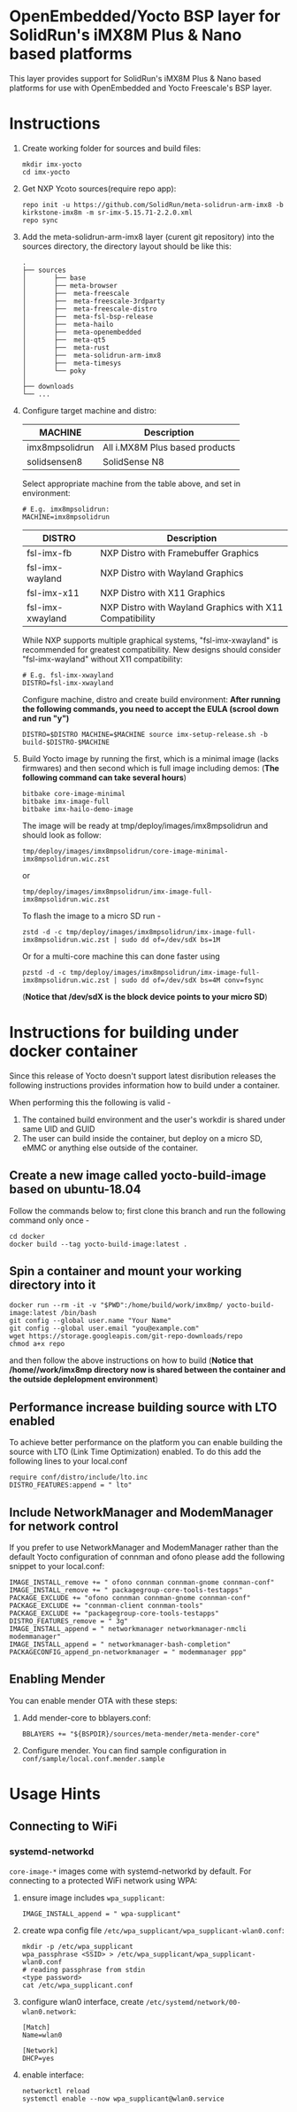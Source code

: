 OpenEmbedded/Yocto BSP layer for SolidRun's iMX8M Plus & Nano based platforms
================================================================

This layer provides support for SolidRun's iMX8M Plus & Nano based platforms for
use with OpenEmbedded and Yocto Freescale's BSP layer.


# Instructions
1. Create working folder for sources and build files:

       mkdir imx-yocto
       cd imx-yocto

2. Get NXP Ycoto sources(require repo app):

       repo init -u https://github.com/SolidRun/meta-solidrun-arm-imx8 -b kirkstone-imx8m -m sr-imx-5.15.71-2.2.0.xml
       repo sync

3. Add the meta-solidrun-arm-imx8 layer (curent git repository) into the sources directory, the directory layout should be like this:

       .
       ├── sources
       │       ├── base
       │       ├── meta-browser
       │       ├──  meta-freescale
       │       ├──  meta-freescale-3rdparty
       │       ├──  meta-freescale-distro
       │       ├──  meta-fsl-bsp-release
       │       ├──  meta-hailo
       │       ├──  meta-openembedded
       │       ├──  meta-qt5
       │       ├──  meta-rust
       │       ├──  meta-solidrun-arm-imx8
       │       ├──  meta-timesys
       │       └── poky
       │
       ├── downloads
       └── ...

4. Configure target machine and distro:

   | MACHINE        | Description                    |
   | -------------- | ------------------------------ |
   | imx8mpsolidrun | All i.MX8M Plus based products |
   | solidsensen8   | SolidSense N8                  |

   Select appropriate machine from the table above, and set in environment:

       # E.g. imx8mpsolidrun:
       MACHINE=imx8mpsolidrun

   | DISTRO           | Description                                             |
   | ---------------- | ------------------------------------------------------- |
   | fsl-imx-fb       | NXP Distro with Framebuffer Graphics                    |
   | fsl-imx-wayland  | NXP Distro with Wayland Graphics                        |
   | fsl-imx-x11      | NXP Distro with X11 Graphics                            |
   | fsl-imx-xwayland | NXP Distro with Wayland Graphics with X11 Compatibility |

   While NXP supports multiple graphical systems, "fsl-imx-xwayland" is recommended for greatest compatibility.
   New designs should consider "fsl-imx-wayland" without X11 compatibility:

       # E.g. fsl-imx-xwayland
       DISTRO=fsl-imx-xwayland

   Configure machine, distro and create build environment:
   **After running the following commands, you need to accept the EULA (scrool down and run "y")**

       DISTRO=$DISTRO MACHINE=$MACHINE source imx-setup-release.sh -b build-$DISTRO-$MACHINE

5. Build Yocto image by running the first, which is a minimal image (lacks firmwares) and then second which is full image including demos:
(**The following command can take several hours**)

       bitbake core-image-minimal
       bitbake imx-image-full
       bitbake imx-hailo-demo-image

   The image will be ready at tmp/deploy/images/imx8mpsolidrun and should look as follow:

       tmp/deploy/images/imx8mpsolidrun/core-image-minimal-imx8mpsolidrun.wic.zst

   or

       tmp/deploy/images/imx8mpsolidrun/imx-image-full-imx8mpsolidrun.wic.zst

   To flash the image to a micro SD run -

       zstd -d -c tmp/deploy/images/imx8mpsolidrun/imx-image-full-imx8mpsolidrun.wic.zst | sudo dd of=/dev/sdX bs=1M

   Or for a multi-core machine this can done faster using

       pzstd -d -c tmp/deploy/images/imx8mpsolidrun/imx-image-full-imx8mpsolidrun.wic.zst | sudo dd of=/dev/sdX bs=4M conv=fsync

   (**Notice that /dev/sdX is the block device points to your micro SD**)


# Instructions for building under docker container
Since this release of Yocto doesn't support latest disribution releases the following
instructions provides information how to build under a container.

When performing this the following is valid -
1. The contained build environment and the user's workdir is shared under same UID and GUID
2. The user can build inside the container, but deploy on a micro SD, eMMC or anything else outside of the container.

## Create a new image called yocto-build-image based on ubuntu-18.04

Follow the commands below to; first clone this branch and run the following command only once -

    cd docker
    docker build --tag yocto-build-image:latest .

## Spin a container and mount your working directory into it

    docker run --rm -it -v "$PWD":/home/build/work/imx8mp/ yocto-build-image:latest /bin/bash
    git config --global user.name "Your Name"
    git config --global user.email "you@example.com"
    wget https://storage.googleapis.com/git-repo-downloads/repo
    chmod a+x repo

and then follow the above instructions on how to build (**Notice that /home/<username>/work/imx8mp directory now is shared between the container and the outside deplelopment environment**)

## Performance increase building source with LTO enabled

To achieve better performance on the platform you can enable building the source with LTO (Link Time Optimization) enabled. To do this add the following lines to your local.conf

    require conf/distro/include/lto.inc
    DISTRO_FEATURES:append = " lto"

## Include NetworkManager and ModemManager for network control
If you prefer to use NetworkManager and ModemManager rather than the default Yocto configuration of connman and ofono please add the following snippet to your local.conf:

    IMAGE_INSTALL_remove += " ofono connman connman-gnome connman-conf"
    IMAGE_INSTALL_remove += " packagegroup-core-tools-testapps"
    PACKAGE_EXCLUDE += "ofono connman connman-gnome connman-conf"
    PACKAGE_EXCLUDE += "connman-client connman-tools"
    PACKAGE_EXCLUDE += "packagegroup-core-tools-testapps"
    DISTRO_FEATURES_remove = " 3g"
    IMAGE_INSTALL_append = " networkmanager networkmanager-nmcli modemmanager"
    IMAGE_INSTALL_append = " networkmanager-bash-completion"
    PACKAGECONFIG_append_pn-networkmanager = " modemmanager ppp"

## Enabling Mender

You can enable mender OTA with these steps:

1. Add mender-core to bblayers.conf:

       BBLAYERS += "${BSPDIR}/sources/meta-mender/meta-mender-core"

2. Configure mender. You can find sample configuration in `conf/sample/local.conf.mender.sample`

# Usage Hints

## Connecting to WiFi

### systemd-networkd

`core-image-*` images come with systemd-networkd by default.
For connecting to a protected WiFi network using WPA:

1. ensure image includes `wpa_supplicant`:

       IMAGE_INSTALL_append = " wpa-supplicant"

2. create wpa config file `/etc/wpa_supplicant/wpa_supplicant-wlan0.conf`:

       mkdir -p /etc/wpa_supplicant
       wpa_passphrase <SSID> > /etc/wpa_supplicant/wpa_supplicant-wlan0.conf
       # reading passphrase from stdin
       <type password>
       cat /etc/wpa_supplicant.conf

3. configure wlan0 interface, create `/etc/systemd/network/00-wlan0.network`:

       [Match]
       Name=wlan0

       [Network]
       DHCP=yes

3. enable interface:

       networkctl reload
       systemctl enable --now wpa_supplicant@wlan0.service

